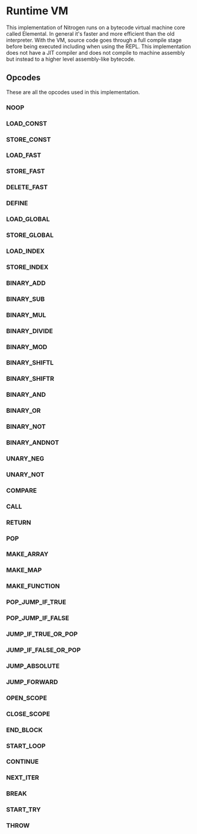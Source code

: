 # Runtime VM

This implementation of Nitrogen runs on a bytecode virtual machine core called
Elemental. In general it's faster and more efficient than the old interpreter.
With the VM, source code goes through a full compile stage before being executed
including when using the REPL. This implementation does not have a JIT compiler
and does not compile to machine assembly but instead to a higher level
assembly-like bytecode.

## Opcodes

These are all the opcodes used in this implementation.

### NOOP

### LOAD\_CONST

### STORE\_CONST

### LOAD\_FAST

### STORE\_FAST

### DELETE\_FAST

### DEFINE

### LOAD\_GLOBAL

### STORE\_GLOBAL

### LOAD\_INDEX

### STORE\_INDEX

### BINARY\_ADD

### BINARY\_SUB

### BINARY\_MUL

### BINARY\_DIVIDE

### BINARY\_MOD

### BINARY\_SHIFTL

### BINARY\_SHIFTR

### BINARY\_AND

### BINARY\_OR

### BINARY\_NOT

### BINARY\_ANDNOT

### UNARY\_NEG

### UNARY\_NOT

### COMPARE

### CALL

### RETURN

### POP

### MAKE\_ARRAY

### MAKE\_MAP

### MAKE\_FUNCTION

### POP\_JUMP\_IF\_TRUE

### POP\_JUMP\_IF\_FALSE

### JUMP\_IF\_TRUE\_OR\_POP

### JUMP\_IF\_FALSE\_OR\_POP

### JUMP\_ABSOLUTE

### JUMP\_FORWARD

### OPEN\_SCOPE

### CLOSE\_SCOPE

### END\_BLOCK

### START\_LOOP

### CONTINUE

### NEXT\_ITER

### BREAK

### START\_TRY

### THROW
